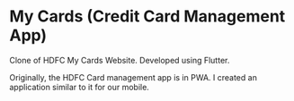 # My Cards (Credit Card Management App)

Clone of HDFC My Cards Website.
Developed using Flutter.

Originally, the HDFC Card management app is in PWA. I created an application similar to it for our mobile.

